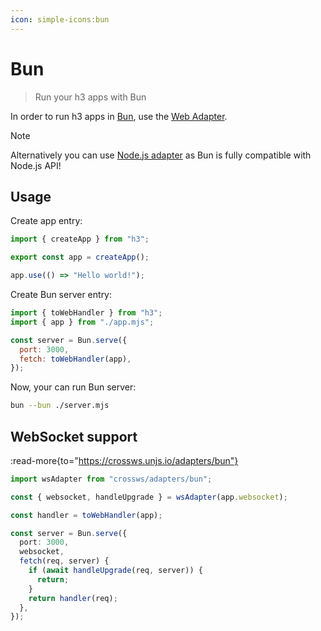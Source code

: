 ```yaml
---
icon: simple-icons:bun
---
```


# Bun

> Run your h3 apps with Bun

In order to run h3 apps in [Bun](https://bun.sh/), use the [Web Adapter](/adapters/web).

> [!NOTE]
> Alternatively you can use [Node.js adapter](/adapters/node) as Bun is fully compatible with Node.js API!

## Usage

Create app entry:

```js [app.mjs]
import { createApp } from "h3";

export const app = createApp();

app.use(() => "Hello world!");
```

Create Bun server entry:

```js [server.mjs]
import { toWebHandler } from "h3";
import { app } from "./app.mjs";

const server = Bun.serve({
  port: 3000,
  fetch: toWebHandler(app),
});
```

Now, your can run Bun server:

```bash
bun --bun ./server.mjs
```

## WebSocket support

:read-more{to="https://crossws.unjs.io/adapters/bun"}

```ts
import wsAdapter from "crossws/adapters/bun";

const { websocket, handleUpgrade } = wsAdapter(app.websocket);

const handler = toWebHandler(app);

const server = Bun.serve({
  port: 3000,
  websocket,
  fetch(req, server) {
    if (await handleUpgrade(req, server)) {
      return;
    }
    return handler(req);
  },
});
```
